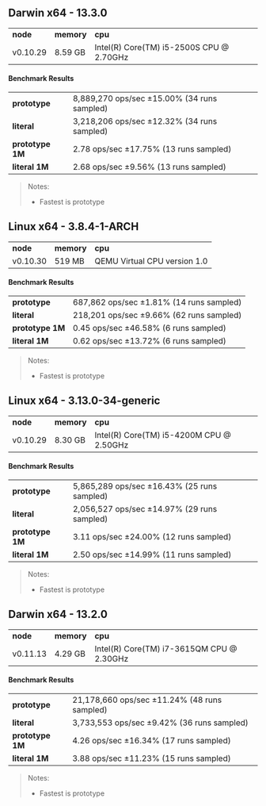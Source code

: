 Darwin x64 - 13.3.0
-----

<table><tr><td><b>node</b></td><td><b>memory</b></td><td><b>cpu</b></td></tr><tr><td>v0.10.29</td><td>8.59 GB</td><td>Intel(R) Core(TM) i5-2500S CPU @ 2.70GHz</td></tr></table>

#### Benchmark Results ####

<table><tr><td><b>prototype</b></td><td>8,889,270 ops/sec ±15.00% (34 runs sampled)</td></tr><tr><td><b>literal</b></td><td>3,218,206 ops/sec ±12.32% (34 runs sampled)</td></tr><tr><td><b>prototype 1M</b></td><td>2.78 ops/sec ±17.75% (13 runs sampled)</td></tr><tr><td><b>literal 1M</b></td><td>2.68 ops/sec ±9.56% (13 runs sampled)</td></tr></table>

> Notes:
> - Fastest is prototype

Linux x64 - 3.8.4-1-ARCH
-----

<table><tr><td><b>node</b></td><td><b>memory</b></td><td><b>cpu</b></td></tr><tr><td>v0.10.30</td><td>519 MB</td><td>QEMU Virtual CPU version 1.0</td></tr></table>

#### Benchmark Results ####

<table><tr><td><b>prototype</b></td><td>687,862 ops/sec ±1.81% (14 runs sampled)</td></tr><tr><td><b>literal</b></td><td>218,201 ops/sec ±9.66% (62 runs sampled)</td></tr><tr><td><b>prototype 1M</b></td><td>0.45 ops/sec ±46.58% (6 runs sampled)</td></tr><tr><td><b>literal 1M</b></td><td>0.62 ops/sec ±13.72% (6 runs sampled)</td></tr></table>

> Notes:
> - Fastest is prototype

Linux x64 - 3.13.0-34-generic
-----

<table><tr><td><b>node</b></td><td><b>memory</b></td><td><b>cpu</b></td></tr><tr><td>v0.10.29</td><td>8.30 GB</td><td>Intel(R) Core(TM) i5-4200M CPU @ 2.50GHz</td></tr></table>

#### Benchmark Results ####

<table><tr><td><b>prototype</b></td><td>5,865,289 ops/sec ±16.43% (25 runs sampled)</td></tr><tr><td><b>literal</b></td><td>2,056,527 ops/sec ±14.97% (29 runs sampled)</td></tr><tr><td><b>prototype 1M</b></td><td>3.11 ops/sec ±24.00% (12 runs sampled)</td></tr><tr><td><b>literal 1M</b></td><td>2.50 ops/sec ±14.99% (11 runs sampled)</td></tr></table>

> Notes:
> - Fastest is prototype

Darwin x64 - 13.2.0
-----

<table><tr><td><b>node</b></td><td><b>memory</b></td><td><b>cpu</b></td></tr><tr><td>v0.11.13</td><td>4.29 GB</td><td>Intel(R) Core(TM) i7-3615QM CPU @ 2.30GHz</td></tr></table>

#### Benchmark Results ####

<table><tr><td><b>prototype</b></td><td>21,178,660 ops/sec ±11.24% (48 runs sampled)</td></tr><tr><td><b>literal</b></td><td>3,733,553 ops/sec ±9.42% (36 runs sampled)</td></tr><tr><td><b>prototype 1M</b></td><td>4.26 ops/sec ±16.34% (17 runs sampled)</td></tr><tr><td><b>literal 1M</b></td><td>3.88 ops/sec ±11.23% (15 runs sampled)</td></tr></table>

> Notes:
> - Fastest is prototype


